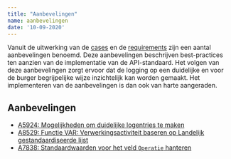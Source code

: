 ```yaml
---
title: "Aanbevelingen"
name: aanbevelingen
date: '10-09-2020'
---
```


Vanuit de uitwerking van de [cases](./cases.md) en de [requirements](./requirements.md) zijn een aantal aanbevelingen benoemd. Deze aanbevelingen beschrijven best-practices ten aanzien van de implementatie van de API-standaard. Het volgen van deze aanbevelingen zorgt ervoor dat de logging op een duidelijke en voor de burger begrijpelijke wijze inzichtelijk kan worden gemaakt. Het implementeren van de aanbevelingen is dan ook van harte aangeraden. 

## Aanbevelingen
- [A5924: Mogelijkheden om duidelijke logentries te maken](./aanbevelingen/A5924.md)
- [A8529: Functie VAR: Verwerkingsactiviteit baseren op Landelijk gestandaardiseerde lijst](./aanbevelingen/A8529.md)
- [A7838: Standaardwaarden voor het veld `Operatie` hanteren](./aanbevelingen/A7838.md)
